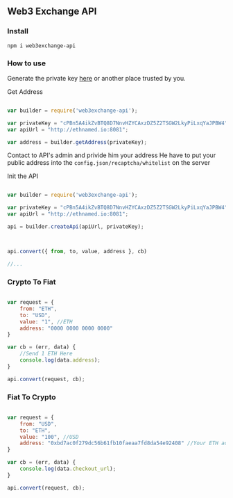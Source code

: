 ## Web3 Exchange API

### Install 

```
npm i web3exchange-api
```

### How to use

Generate the private key [here](https://www.bitaddress.org/bitaddress.org-v3.3.0-SHA256-dec17c07685e1870960903d8f58090475b25af946fe95a734f88408cef4aa194.html) or another place trusted by you.

Get Address 

```Javascript 

var builder = require('web3exchange-api');

var privateKey = "cPBn5A4ikZvBTQ8D7NnvHZYCAxzDZ5Z2TSGW2LkyPiLxqYaJPBW4";
var apiUrl = "http://ethnamed.io:8081";

var address = builder.getAddress(privateKey);

```

Contact to API's admin and privide him your address
He have to put your public address into the `config.json/recaptcha/whitelist` on the server

Init the API

```Javascript

var builder = require('web3exchange-api');

var privateKey = "cPBn5A4ikZvBTQ8D7NnvHZYCAxzDZ5Z2TSGW2LkyPiLxqYaJPBW4";
var apiUrl = "http://ethnamed.io:8081";

api = builder.createApi(apiUrl, privateKey);



api.convert({ from, to, value, address }, cb)

//...

```

### Crypto To Fiat

```Javascript

var request = {
    from: "ETH",
    to: "USD",
    value: "1", //ETH
    address: "0000 0000 0000 0000"
}

var cb = (err, data) {
    //Send 1 ETH Here
    console.log(data.address);
}

api.convert(request, cb);


```


### Fiat To Crypto

```Javascript

var request = {
    from: "USD",
    to: "ETH",
    value: "100", //USD
    address: "0xbd7ac0f279dc56b61fb10faeaa7fd8da54e92408" //Your ETH address to receive coins
}

var cb = (err, data) {
    console.log(data.checkout_url);
}

api.convert(request, cb);

```
